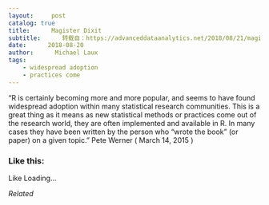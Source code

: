 ```yaml
---
layout:     post
catalog: true
title:      Magister Dixit
subtitle:      转载自：https://advanceddataanalytics.net/2018/08/21/magister-dixit-1321/
date:      2018-08-20
author:      Michael Laux
tags:
    - widespread adoption
    - practices come
---
```


“R is certainly becoming more and more popular, and seems to have found widespread adoption within many statistical research communities. This is a great thing as it means as new statistical methods or practices come out of the research world, they are often implemented and available in R. In many cases they have been written by the person who “wrote the book” (or paper) on a given topic.” Pete Werner ( March 14, 2015 )





### Like this:

Like Loading...


*Related*


